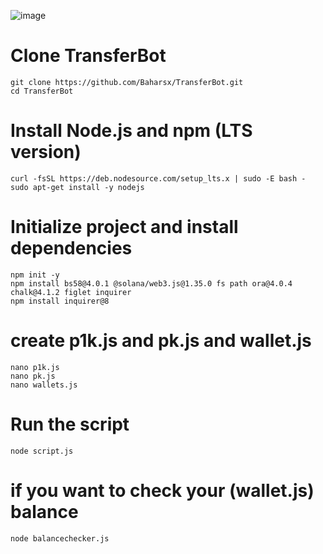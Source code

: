 ![image](https://github.com/user-attachments/assets/36310477-54e6-49ad-8761-636e4cc43b11)

# Clone TransferBot
```
git clone https://github.com/Baharsx/TransferBot.git
cd TransferBot
```

# Install Node.js and npm (LTS version)
```
curl -fsSL https://deb.nodesource.com/setup_lts.x | sudo -E bash -
sudo apt-get install -y nodejs
```
# Initialize project and install dependencies
```
npm init -y
npm install bs58@4.0.1 @solana/web3.js@1.35.0 fs path ora@4.0.4 chalk@4.1.2 figlet inquirer
npm install inquirer@8
```
# create p1k.js and pk.js and wallet.js
```
nano p1k.js 
nano pk.js
nano wallets.js
```

# Run the script
```
node script.js
```
# if you want to check your (wallet.js) balance
```
node balancechecker.js
```
